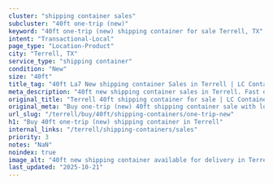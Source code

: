 ```yaml
---
cluster: "shipping container sales"
subcluster: "40ft one-trip (new)"
keyword: "40ft one-trip (new) shipping container for sale Terrell, TX"
intent: "Transactional-Local"
page_type: "Location-Product"
city: "Terrell, TX"
service_type: "shipping container"
condition: "New"
size: "40ft"
title_tag: "40ft La7 New shipping container Sales in Terrell | LC Container"
meta_description: "40ft new shipping container sales in Terrell. Fast delivery, competitive pricing. Serving shipping containers area. Quote ID: UK1. Call (214) 524-4168 for your free quote today."
original_title: "Terrell 40ft shipping container for sale | LC Container"
original_meta: "Buy one-trip (new) 40ft shipping container sale with local delivery in Terrell, TX. LC Container — local Since 2003. Request a fast quote today."
url_slug: "/terrell/buy/40ft/shipping-containers/one-trip-new"
h1: "Buy 40ft one-trip (new) shipping container in Terrell"
internal_links: "/terrell/shipping-containers/sales"
priority: 3
notes: "NaN"
noindex: true
image_alt: "40ft new shipping container available for delivery in Terrell"
last_updated: "2025-10-21"
---
```


<!-- TODO: Add unique city/inventory copy, images, and internal links here. -->
